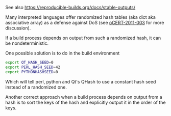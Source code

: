 See also https://reproducible-builds.org/docs/stable-outputs/

Many interpreted languages offer randomized hash tables (aka dict aka associative array) as a defense against DoS (see [oCERT-2011-003](http://www.ocert.org/advisories/ocert-2011-003.html) for more discussion).

If a build process depends on output from such a randomized hash, it can be nondeterministic.

One possible solution is to do in the build environment

```bash
export QT_HASH_SEED=0
export PERL_HASH_SEED=42
export PYTHONHASHSEED=0
```

Which will tell perl, python and Qt's QHash to use a constant hash seed instead of a randomized one.

Another correct approach when a build process depends on output from a hash is to sort the keys of the hash and explicitly output it in the order of the keys.
